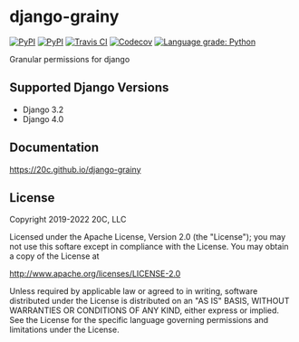 # django-grainy

[![PyPI](https://img.shields.io/pypi/v/django-grainy.svg?maxAge=60)](https://pypi.python.org/pypi/django-grainy)
[![PyPI](https://img.shields.io/pypi/pyversions/django-grainy.svg?maxAge=600)](https://pypi.python.org/pypi/django-grainy)
[![Travis CI](https://img.shields.io/travis/20c/django-grainy.svg?maxAge=60)](https://travis-ci.org/20c/django-grainy)
[![Codecov](https://img.shields.io/codecov/c/github/20c/django-grainy/master.svg?maxAge=60)](https://codecov.io/github/20c/django-grainy)
[![Language grade: Python](https://img.shields.io/lgtm/grade/python/g/20c/django-grainy.svg?logo=lgtm&logoWidth=18)](https://lgtm.com/projects/g/20c/django-grainy/context:python)

Granular permissions for django

## Supported Django Versions

- Django 3.2
- Django 4.0

## Documentation

https://20c.github.io/django-grainy

## License

Copyright 2019-2022 20C, LLC

Licensed under the Apache License, Version 2.0 (the "License");
you may not use this softare except in compliance with the License.
You may obtain a copy of the License at

   http://www.apache.org/licenses/LICENSE-2.0

Unless required by applicable law or agreed to in writing, software
distributed under the License is distributed on an "AS IS" BASIS,
WITHOUT WARRANTIES OR CONDITIONS OF ANY KIND, either express or implied.
See the License for the specific language governing permissions and
limitations under the License.
